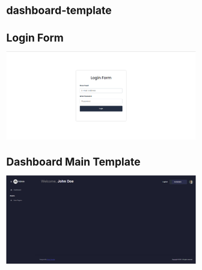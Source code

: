 # dashboard-template

# Login Form
![login-form](./assets/images/login-form.png)

# Dashboard Main Template
![dashboard-main](./assets/images/dashboard.png)
